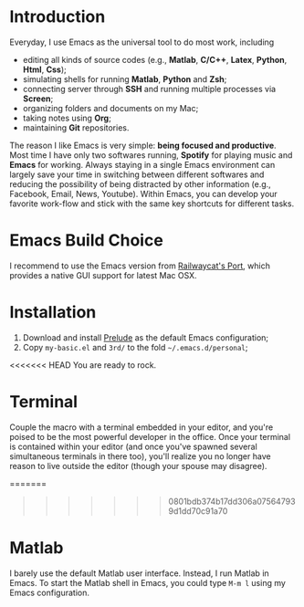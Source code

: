 # Introduction
Everyday, I use Emacs as the universal tool to do most work, including
- editing all kinds of source codes (e.g., **Matlab**, **C/C++**, **Latex**, **Python**, **Html**, **Css**);
- simulating shells for running **Matlab**, **Python** and **Zsh**;
- connecting server through **SSH** and running multiple processes via **Screen**;
- organizing folders and documents on my Mac;
- taking notes using **Org**;
- maintaining **Git** repositories.

The reason I like Emacs is very simple: **being focused and
productive**. Most time I have only two softwares running, **Spotify**
for playing music and **Emacs** for working. Always staying in a
single Emacs environment can largely save your time in switching
between different softwares and reducing the possibility of being
distracted by other information (e.g., Facebook, Email, News,
Youtube). Within Emacs, you can develop your favorite work-flow and
stick with the same key shortcuts for different tasks.

<!-- As a software being developed for 30 years, -->
<!-- Emacs can offer your great tools to finish your work in very efficient way. -->

# Emacs Build Choice
I recommend to use the Emacs version from
[Railwaycat's Port](https://github.com/railwaycat/emacs-mac-port),
which provides a native GUI support for latest Mac OSX.

# Installation
1. Download and install [Prelude](https://github.com/bbatsov/prelude) as the default Emacs configuration;
2. Copy `my-basic.el` and `3rd/` to the fold `~/.emacs.d/personal`;

<<<<<<< HEAD
You are ready to rock.

# Terminal

Couple the macro with a terminal embedded in your editor, and you're poised to be the most powerful developer in the office. Once your terminal is contained within your editor (and once you've spawned several simultaneous terminals in there too), you'll realize you no longer have reason to live outside the editor (though your spouse may disagree).

=======
>>>>>>> 0801bdb374b17dd306a075647939d1dd70c91a70
# Matlab
I barely use the default Matlab user interface. Instead, I run Matlab in Emacs.
To start the Matlab shell in Emacs, you could type `M-m l` using my Emacs configuration.
